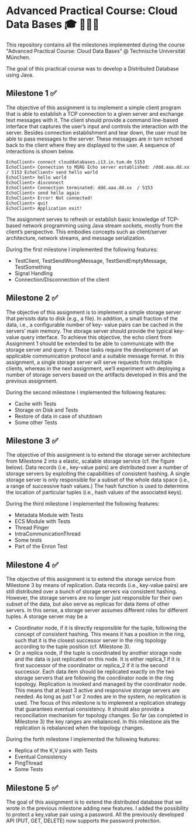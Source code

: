 # Advanced Practical Course: Cloud Data Bases 🎓 👨🏻‍💻

This repository contains all the milestones implemented during the course "Advanced Practical Course: Cloud Data Bases" @ Technische Universität München.

The goal of this practical course was to develop a Distributed Database using Java.

## Milestone 1 ✅

The objective of this assignment is to implement a simple client program that is able to establish a TCP connection to a given server and exchange text messages with it. The client should provide a command line-based interface that captures the user’s input and controls the interaction with the server. Besides connection establishment and tear down, the user must be able to pass messages to the server. These messages are in turn echoed back to the client where they are displayed to the user. A sequence of interactions is shown below.

```
EchoClient> connect clouddatabases.i13.in.tum.de 5153
EchoClient> Connection to MSRG Echo server established: /ddd.aaa.dd.xx / 5153 EchoClient> send hello world
EchoClient> hello world
EchoClient> disconnect
EchoClient> Connection terminated: ddd.aaa.dd.xx  / 5153
EchoClient> send hello again
EchoClient> Error! Not connected!
EchoClient> quit
EchoClient> Application exit!
```

The assignment serves to refresh or establish basic knowledge of TCP-based network programming using Java stream sockets, mostly from the client’s perspective. This embodies concepts such as client/server architecture, network streams, and message serialization.

During the first milestone I implemented the following features:

- TestClient, TestSendWrongMessage, TestSendEmptyMessage, TestSomething
- Signal Handling
- Connection/Disconnection of the client

## Milestone 2 ✅

The objective of this assignment is to implement a simple storage server that persists data to disk (e.g., a file). In addition, a small fraction of the data, i.e., a configurable number of key- value pairs can be cached in the servers’ main memory. The storage server should provide the typical key-value query interface. To achieve this objective, the echo client from Assignment 1 should be extended to be able to communicate with the storage server and query it. These tasks require the development of an applicable communication protocol and a suitable message format.
In this assignment, a single storage server will serve requests from multiple clients, whereas in the next assignment, we’ll experiment with deploying a number of storage servers based on the artifacts developed in this and the previous assignment.

During the second milestone I implemented the following features:

- Cache with Tests
- Storage on Disk and Tests
- Restore of data in case of shutdown
- Some other Tests

## Milestone 3 ✅

The objective of this assignment is to extend the storage server architecture from Milestone 2 into a elastic, scalable storage service (cf. the figure below). Data records (i.e., key-value pairs) are distributed over a number of storage servers by exploiting the capabilities of consistent hashing. A single storage server is only responsible for a subset of the whole data space (i.e., a range of successive hash values.) The hash function is used to determine the location of particular tuples (i.e., hash values of the associated keys).

During the third milestone I implemented the following features:

- Metadata Module with Tests
- ECS Module with Tests
- Thread Pinger
- IntraCommunicationThread
- Some tests
- Part of the Enron Test

## Milestone 4 ✅

The objective of this assignment is to extend the storage service from Milestone 3 by means of replication. Data records (i.e., key-value pairs) are still distributed over a bunch of storage servers via consistent hashing. However, the storage servers are no longer just responsible for their own subset of the data, but also serve as replicas for data items of other servers. In this sense, a storage server assumes different roles for different tuples. A storage server may be a
- Coordinator node, if it is directly responsible for the tuple, following the concept of consistent hashing. This means it has a position in the ring, such that it is the closest successor server in the ring topology according to the tuple position (cf. Milestone 3).
- Or a replica node, if the tuple is coordinated by another storage node and the data is just replicated on this node. It is either replica_1 if it is first successor of the coordinator or replica_2 if it is the second successor.
Each data item should be replicated exactly on the two storage servers that are following the coordinator node in the ring topology. Replication is invoked and managed by the coordinator node. This means that at least 3 active and responsive storage servers are needed. As long as just 1 or 2 nodes are in the system, no replication is used.
The focus of this milestone is to implement a replication strategy that guarantees eventual consistency. It should also provide a reconciliation mechanism for topology changes. So far (as completed in Milestone 3) the key ranges are rebalanced. In this milestone als the replication is rebalanced when the topology changes.

During the forth milestone I implemented the following features:

- Replica of the K,V pairs with Tests
- Eventual Consistency
- PingThread
- Some Tests

## Milestone 5 ✅

The goal of this assignment is to extend the distributed database that we wrote in the previous milestone adding new features. I added the possibility to protect a key,value pair using a password. All the previously developed API (PUT, GET, DELETE) now supports the password protection.
